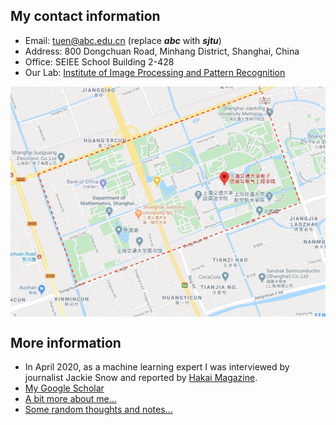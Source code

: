 ## My contact information
* Email: tuen@abc.edu.cn (replace **_abc_** with **_sjtu_**)
* Address: 800 Dongchuan Road, Minhang District, Shanghai, China
* Office: SEIEE School Building 2-428
* Our Lab: [Institute of Image Processing and Pattern Recognition](http://www.pami.sjtu.edu.cn/En/Home)
<div style="text-align:center"><img src="sjtumap.jpeg" title="Minhang Campus" alt="Markdown Monster icon" align="center" width="600" /></div>

## More information
* In April 2020, as a machine learning expert I was interviewed by journalist Jackie Snow and reported by [Hakai Magazine](https://www.hakaimagazine.com/news/the-invisible-vector/).
* [My Google Scholar](https://scholar.google.com/citations?user=TDg-0cQAAAAJ&hl=en)
* [A bit more about me...](me.md)
* [Some random thoughts and notes...](notes.md)
